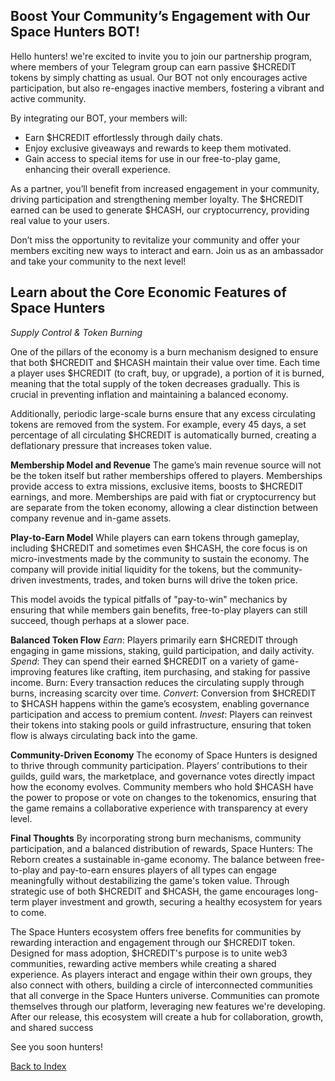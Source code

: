 ## Boost Your Community’s Engagement with Our Space Hunters BOT!

Hello hunters! we're excited to invite you to join our partnership program, where members of your Telegram group can earn passive $HCREDIT tokens by simply chatting as usual. Our BOT not only encourages active participation, but also re-engages inactive members, fostering a vibrant and active community.

By integrating our BOT, your members will:
  * Earn $HCREDIT effortlessly through daily chats.
  * Enjoy exclusive giveaways and rewards to keep them motivated.
  * Gain access to special items for use in our free-to-play game, enhancing their overall experience.

As a partner, you’ll benefit from increased engagement in your community, driving participation and strengthening member loyalty. The $HCREDIT earned can be used to generate $HCASH, our cryptocurrency, providing real value to your users.

Don’t miss the opportunity to revitalize your community and offer your members exciting new ways to interact and earn. Join us as an ambassador and take your community to the next level!

## Learn about the Core Economic Features of Space Hunters
*Supply Control & Token Burning*

One of the pillars of the economy is a burn mechanism designed to ensure that both $HCREDIT and $HCASH maintain their value over time. Each time a player uses $HCREDIT (to craft, buy, or upgrade), a portion of it is burned, meaning that the total supply of the token decreases gradually. This is crucial in preventing inflation and maintaining a balanced economy.

Additionally, periodic large-scale burns ensure that any excess circulating tokens are removed from the system. For example, every 45 days, a set percentage of all circulating $HCREDIT is automatically burned, creating a deflationary pressure that increases token value.

**Membership Model and Revenue**
The game’s main revenue source will not be the token itself but rather memberships offered to players. Memberships provide access to extra missions, exclusive items, boosts to $HCREDIT earnings, and more. Memberships are paid with fiat or cryptocurrency but are separate from the token economy, allowing a clear distinction between company revenue and in-game assets.

**Play-to-Earn Model**
While players can earn tokens through gameplay, including $HCREDIT and sometimes even $HCASH, the core focus is on micro-investments made by the community to sustain the economy. The company will provide initial liquidity for the tokens, but the community-driven investments, trades, and token burns will drive the token price.

This model avoids the typical pitfalls of "pay-to-win" mechanics by ensuring that while members gain benefits, free-to-play players can still succeed, though perhaps at a slower pace.

**Balanced Token Flow**
*Earn*: Players primarily earn $HCREDIT through engaging in game missions, staking, guild participation, and daily activity.
*Spend*: They can spend their earned $HCREDIT on a variety of game-improving features like crafting, item purchasing, and staking for passive income.
Burn: Every transaction reduces the circulating supply through burns, increasing scarcity over time.
*Convert*: Conversion from $HCREDIT to $HCASH happens within the game’s ecosystem, enabling governance participation and access to premium content.
*Invest*: Players can reinvest their tokens into staking pools or guild infrastructure, ensuring that token flow is always circulating back into the game.

**Community-Driven Economy**
The economy of Space Hunters is designed to thrive through community participation. Players’ contributions to their guilds, guild wars, the marketplace, and governance votes directly impact how the economy evolves. Community members who hold $HCASH have the power to propose or vote on changes to the tokenomics, ensuring that the game remains a collaborative experience with transparency at every level.

**Final Thoughts**
By incorporating strong burn mechanisms, community participation, and a balanced distribution of rewards, Space Hunters: The Reborn creates a sustainable in-game economy. The balance between free-to-play and pay-to-earn ensures players of all types can engage meaningfully without destabilizing the game's token value. Through strategic use of both $HCREDIT and $HCASH, the game encourages long-term player investment and growth, securing a healthy ecosystem for years to come.

The Space Hunters ecosystem offers free benefits for communities by rewarding interaction and engagement through our $HCREDIT token. Designed for mass adoption, $HCREDIT's purpose is to unite web3 communities, rewarding active members while creating a shared experience. As players interact and engage within their own groups, they also connect with others, building a circle of interconnected communities that all converge in the Space Hunters universe. Communities can promote themselves through our platform, leveraging new features we're developing. After our release, this ecosystem will create a hub for collaboration, growth, and shared success

See you soon hunters!

[Back to Index](../../../index.md)

